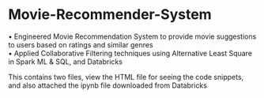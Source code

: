 # Movie-Recommender-System

•	Engineered Movie Recommendation System to provide movie suggestions to users based on ratings and similar genres <br>
•	Applied Collaborative Filtering techniques using Alternative Least Square in Spark ML & SQL, and Databricks

This contains two files, view the HTML file for seeing the code snippets, and also attached the ipynb file downloaded from Databricks
